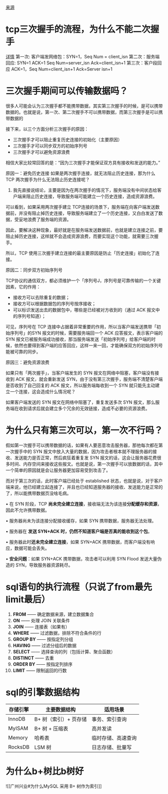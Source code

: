 [来源](https://www.nowcoder.com/discuss/402428061331849216?sourceSSR=users)

# tcp三次握手的流程，为什么不能二次握手
[详情](https://xiaolincoding.com/network/3_tcp/tcp_interview.html#tcp-%E4%B8%89%E6%AC%A1%E6%8F%A1%E6%89%8B%E8%BF%87%E7%A8%8B%E6%98%AF%E6%80%8E%E6%A0%B7%E7%9A%84)
第一次: 客户端发网络包：SYN=1，Seq Num = client_isn
第二次：服务端回应: SYN=1 ACK=1 Seq Num=server_isn  Ack=client_isn+1
第三次：客户段回应 ACK=1，Seq Num=client_isn+1 Ack=Server isn+1


# 三次握手期间可以传输数据吗？


很多人可能会认为三次握手都不能携带数据，其实第三次握手的时候，是可以携带数据的。也就是说，第一次、第二次握手不可以携带数据，而第三次握手是可以携带数据的

接下来，以三个方面分析三次握手的原因：

- ﻿﻿三次握手才可以阻止重复历史连接的初始化（主要原因）
- ﻿﻿三次握手才可以同步双方的初始序列号
- ﻿﻿三次握手才可以避免资源浪费

相信大家比较常回答的是：“因为三次握手才能保证双方具有接收和发送的能力。”


原因一：避免历史连接
如果是两次握手连接，就无法阻止历史连接，那为什么 TCP 两次握手为什么无法阻止历史连接呢？

1. 我先直接说结论，主要是因为在两次握手的情况下，服务端没有中间状态给客户端来阻止历史连接，导致服务端可能建立一个历史连接，造成资源浪费。

可以看到，如果采用两次握手建立 TCP连接的场景下，服务端在向客户端发送数据前，并没有阻止掉历史连接，导致服务端建立了一个历史连接，又白白发送了数据，受妥地浪费了服务端的资源。

因此，要解决这种现象，最好就是在服务端发送数据前，也就是建立连接之前，要阻止掉历史连接，这样就不会造成资源浪费，而要实现这个功能，就需要三次握手。

所以，TCP 使用三次握手建立连接的最主要原因是防止「历史连接」初始化了连接。



原因二：同步双方初始序列号

TCP协议的通信双方，都必须维护一个「序列号J，序列号是可靠传输的一个关键因素，它的作用：

- ﻿﻿接收方可以去除重复的数据；
- ﻿接收方可以根据数据包的序列号按序接收；
- ﻿可以标识发送出去的数据包中，哪些是已经被对方收到的（通过 ACK 报文中的序列号知道）；

可见，序列号在 TCP 连接中占据着非常重要的作用，所以当客户端发送携带「初始序列号」的SYN 报文的时候，需要服务端回一个 ACK 应答报文，表示客户端的 SYN 报文已被服务端成功接收，那当服务端发送「初始序列号」给客户端的时候，依然也要得到客户端的应答回应，这样一来一回，才能确保双方的初始序列号能被可靠的同步。


原因三：避免资源浪费

如果只有「两次握手」，当客户端发生的 SYN 报文在网络中阻塞，客户端没有接收到 ACK 报文，就会重新发送 SYN，由于没有第三次握手，服务端不清楚客户端是否收到了自己回复的 ACK 报文，所以服务端每收到一个 SYN 就只能先主动建立一个连接，这会造成什么情况呢？

如果客户端发送的 SYN 报文在网络中阻塞了，重复发送多次 SYN 报文，那么服务端在收到请求后就会建立多个冗余的无效链接，造成不必要的资源浪费。



# 为什么只有第三次可以，第一次不行吗？

假如第一次握手可以携带数据的话，如果有人要恶意攻击服务器，那他每次都在第一次握手中的 SYN 报文中放入大量的数据，因为攻击者根本就不理服务器的接收、发送能力是否正常，然后疯狂着重复发 SYN 报文的话，这会让服务器花费很多时间、内存空间来接收这些报文。也就是说，第一次握手可以放数据的话，其中一个简单的原因就是会让服务器更加容易受到攻击了。

而对于第三次的话，此时客户端已经处于 established 状态，也就是说，对于客户端来说，他已经建立起连接了，并且也已经知道服务器的接收、发送能力是正常的了，所以能携带数据页没啥毛病。


• 在 SYN 阶段，TCP **尚未完全建立连接**，接收端无法为该连接**分配缓存和资源**，因此不允许携带数据。

• 服务器尚未为该连接分配接收缓存，如果 SYN 携带数据，服务器无法处理。

• 服务器在 **发送 SYN+ACK 时，仍然不知道客户端是否真的能收到这个包**。

• 服务器此时**还未完全建立连接**，如果 SYN+ACK 携带数据，而客户端没有响应，数据可能会丢失。

• **安全问题**：如果 SYN+ACK 携带数据，攻击者可以利用 SYN Flood 发送大量伪造的 SYN，导致服务器资源耗尽。
  


# sql语句的执行流程（只说了from最先 limit最后）
1. **FROM** —— 确定数据来源，建立数据集合
2. **ON** —— 处理 JOIN 关联条件
3. **JOIN** —— 连接表（如果有）
4. **WHERE** —— 过滤数据，排除不符合条件的行
5. **GROUP BY** —— 按指定列分组
6. **HAVING** —— 过滤分组后的数据
7. **SELECT** —— 选择查询的列（包括计算、聚合函数）
8. **DISTINCT** —— 去重
9. **ORDER BY** —— 按指定列排序
10. **LIMIT** —— 限制返回的行数


# sql的引擎数据结构

| 存储引擎    | 主要数据结构        | 适用场景      |
| ------- | ------------- | --------- |
| InnoDB  | B+ 树（索引）+ 页存储 | 事务、索引查询   |
| MyISAM  | B+ 树 + 压缩表    | 高并发读      |
| Memory  | 哈希表           | 临时存储、高速查询 |
| RocksDB | LSM 树         | 日志存储、批量写  |

# 为什么b+树比b树好
![[广州兴业#为什么MySQL 采用 B+ 树作为索引]]